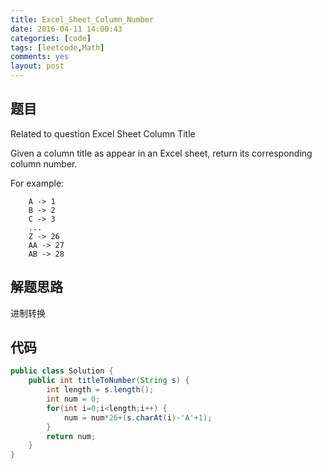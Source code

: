 ```yaml
---
title: Excel_Sheet_Column_Number
date: 2016-04-11 14:00:43
categories: [code]
tags: [leetcode,Math]
comments: yes
layout: post
---
```


## 题目

Related to question Excel Sheet Column Title

Given a column title as appear in an Excel sheet, return its corresponding column number.

For example:

```
    A -> 1
    B -> 2
    C -> 3
    ...
    Z -> 26
    AA -> 27
    AB -> 28 
```

## 解题思路

进制转换

## 代码

```java
public class Solution {
    public int titleToNumber(String s) {
        int length = s.length();
        int num = 0;
        for(int i=0;i<length;i++) {
            num = num*26+(s.charAt(i)-'A'+1);
        }
        return num;
    }
}
```